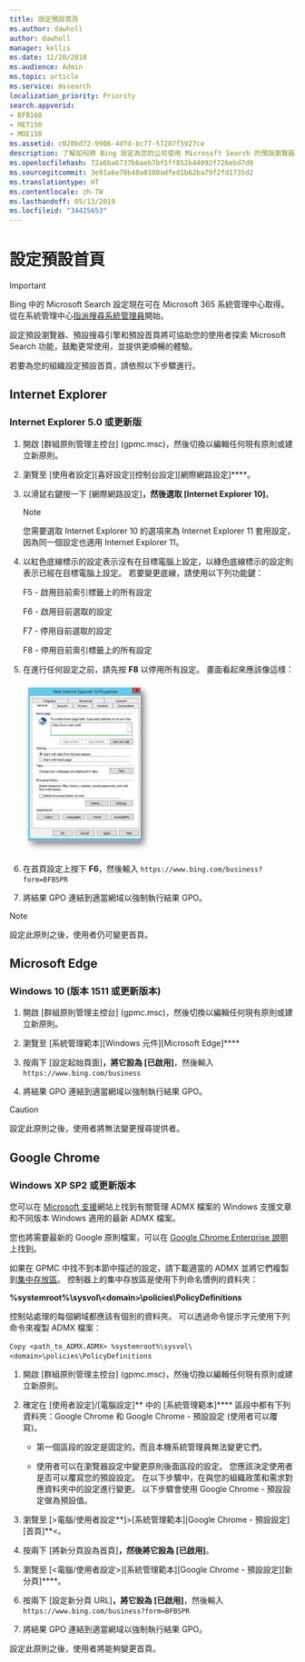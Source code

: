```yaml
---
title: 設定預設首頁
ms.author: dawholl
author: dawholl
manager: kellis
ms.date: 12/20/2018
ms.audience: Admin
ms.topic: article
ms.service: mssearch
localization_priority: Priority
search.appverid:
- BFB160
- MET150
- MOE150
ms.assetid: c020bd72-9906-4dfd-bc77-57287f5927ce
description: 了解如何將 Bing 設定為您的公司使用 Microsoft Search 的預設瀏覽器。
ms.openlocfilehash: 72a6ba6737b6aeb7bf5ff852b44092f726ebd7d9
ms.sourcegitcommit: 3e91a6e70b48a0100adfed1b62ba79f2fd1735d2
ms.translationtype: HT
ms.contentlocale: zh-TW
ms.lasthandoff: 05/13/2019
ms.locfileid: "34425653"
---
```

# <a name="set-default-homepage"></a>設定預設首頁

> [!IMPORTANT]
> Bing 中的 Microsoft Search 設定現在可在 Microsoft 365 系統管理中心取得。 從在系統管理中心[指派搜尋系統管理員](https://docs.microsoft.com/zh-TW/microsoftsearch/setup-microsoft-search#step-2-assign-search-admin-and-search-editor)開始。
    
設定預設瀏覽器、預設搜尋引擎和預設首頁將可協助您的使用者探索 Microsoft Search 功能，鼓勵更常使用，並提供更順暢的體驗。
  
若要為您的組織設定預設首頁，請依照以下步驟進行。
  
## <a name="internet-explorer"></a>Internet Explorer

### <a name="internet-explorer-50-or-later"></a>Internet Explorer 5.0 或更新版

1. 開啟 [群組原則管理主控台] (gpmc.msc)，然後切換以編輯任何現有原則或建立新原則。
    
2. 瀏覽至 [使用者設定]\[喜好設定]\[控制台設定]\[網際網路設定]****。
    
3. 以滑鼠右鍵按一下 [網際網路設定]****，然後選取 [Internet Explorer 10]****。
    
    > [!NOTE]
    > 您需要選取 Internet Explorer 10 的選項來為 Internet Explorer 11 套用設定，因為同一個設定也適用 Internet Explorer 11。 
  
4. 以紅色底線標示的設定表示沒有在目標電腦上設定，以綠色底線標示的設定則表示已經在目標電腦上設定。 若要變更底線，請使用以下列功能鍵：
    
    F5 - 啟用目前索引標籤上的所有設定
    
    F6 - 啟用目前選取的設定
    
    F7 - 停用目前選取的設定
    
    F8 - 停用目前索引標籤上的所有設定
    
5. 在進行任何設定之前，請先按 **F8** 以停用所有設定。 畫面看起來應該像這樣： 
    
    ![Internet Explorer 10 [內容] 對話方塊](media/2fd55755-5007-4e33-a795-c42ce2fcef4a.jpg)
  
6. 在首頁設定上按下 **F6**，然後輸入 `https://www.bing.com/business?form=BFBSPR`
    
7. 將結果 GPO 連結到適當網域以強制執行結果 GPO。
    
> [!NOTE]
> 設定此原則之後，使用者仍可變更首頁。 
  
## <a name="microsoft-edge"></a>Microsoft Edge

### <a name="windows-10-version-1511-or-later"></a>Windows 10 (版本 1511 或更新版本)

1. 開啟 [群組原則管理主控台] (gpmc.msc)，然後切換以編輯任何現有原則或建立新原則。
    
2. 瀏覽至 [系統管理範本]\[Windows 元件]\[Microsoft Edge]****
    
1. 按兩下 [設定起始頁面]****，將它設為 [已啟用]****，然後輸入 `https://www.bing.com/business`
    
3. 將結果 GPO 連結到適當網域以強制執行結果 GPO。
    
> [!CAUTION]
> 設定此原則之後，使用者將無法變更搜尋提供者。 
  
## <a name="google-chrome"></a>Google Chrome

### <a name="windows-xp-sp2-or-later"></a>Windows XP SP2 或更新版本

您可以在 [Microsoft 支援](https://support.microsoft.com/zh-TW/help/3087759/how-to-create-and-manage-the-central-store-for-group-policy-administra)網站上找到有關管理 ADMX 檔案的 Windows 支援文章和不同版本 Windows 適用的最新 ADMX 檔案。

您也將需要最新的 Google 原則檔案，可以在 [Google Chrome Enterprise 說明](https://support.google.com/chrome/a/answer/187202)上找到。
  
如果在 GPMC 中找不到本節中描述的設定，請下載適當的 ADMX 並將它們複製到[集中存放區](https://docs.microsoft.com/zh-TW/previous-versions/windows/it-pro/windows-vista/cc748955%28v%3dws.10%29)。 控制器上的集中存放區是使用下列命名慣例的資料夾：
  
 **%systemroot%\sysvol\\<domain\>\policies\PolicyDefinitions**
  
控制站處理的每個網域都應該有個別的資料夾。 可以透過命令提示字元使用下列命令來複製 ADMX 檔案：
  
 `Copy <path_to_ADMX.ADMX> %systemroot%\sysvol\<domain>\policies\PolicyDefinitions`
  
1. 開啟 [群組原則管理主控台] (gpmc.msc)，然後切換以編輯任何現有原則或建立新原則。
    
2. 確定在 [使用者設定]/[電腦設定]** 中的 [系統管理範本]**** 區段中都有下列資料夾：Google Chrome 和 Google Chrome - 預設設定 (使用者可以覆寫)。
    
   - 第一個區段的設定是固定的，而且本機系統管理員無法變更它們。
    
   - 使用者可以在瀏覽器設定中變更原則後面區段的設定。
   您應該決定使用者是否可以覆寫您的預設設定。 在以下步驟中，在與您的組織政策和需求對應資料夾中的設定進行變更。 以下步驟會使用 Google Chrome - 預設設定做為預設值。
    
3. 瀏覽至 [&gt;電腦/使用者設定**]>\[系統管理範本]\[Google Chrome - 預設設定]\[首頁]**&lt;。
    
4. 按兩下 [將新分頁設為首頁]****，然後將它設為 [已啟用]****。
    
5. 瀏覽至 [&lt;電腦/使用者設定&gt;]\[系統管理範本]\[Google Chrome - 預設設定]\[新分頁]****。
    
6. 按兩下 [設定新分頁 URL]****，將它設為 [已啟用]****，然後輸入 `https://www.bing.com/business?form=BFBSPR`
    
7. 將結果 GPO 連結到適當網域以強制執行結果 GPO。
    
設定此原則之後，使用者將能夠變更首頁。